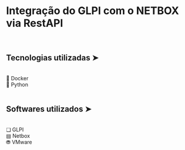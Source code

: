 # Integração do GLPI com o NETBOX via RestAPI
<br>

## Tecnologias utilizadas ➤ 
<br>
🐳 Docker
<br>
🐍 Python
<br>
<br>

## Softwares utilizados ➤ 
<br>
❑ GLPI
<br>
▤ Netbox
<br>
⛃ VMware
<br>
<br>